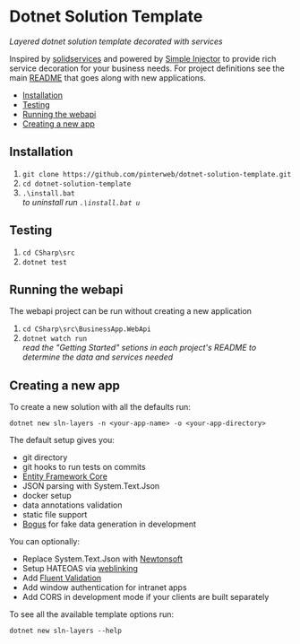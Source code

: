 # Dotnet Solution Template
_Layered dotnet solution template decorated with services_

Inspired by [solidservices](https://github.com/dotnetjunkie/solidservices) and
powered by [Simple Injector](https://github.com/simpleinjector/SimpleInjector) to provide rich
service decoration for your business needs. For project definitions see the main
[README](/CSharp) that goes along with new applications.

- [Installation](#installation)
- [Testing](#testing)
- [Running the webapi](#running-the-webapi)
- [Creating a new app](#creating-a-new-app)

## Installation

1. `git clone https://github.com/pinterweb/dotnet-solution-template.git`
2. `cd dotnet-solution-template`
3. `.\install.bat`\
   _to uninstall run `.\install.bat u`_

## Testing

1. `cd CSharp\src`
2. `dotnet test`

## Running the webapi

The webapi project can be run without creating a new application

1. `cd CSharp\src\BusinessApp.WebApi`
2. `dotnet watch run`\
   _read the "Getting Started" setions in each project's README to determine the data_
   _and services needed_

## Creating a new app

To create a new solution with all the defaults run:

```
dotnet new sln-layers -n <your-app-name> -o <your-app-directory>
```

The default setup gives you:
- git directory
- git hooks to run tests on commits
- [Entity Framework Core](https://github.com/dotnet/efcore)
- JSON parsing with System.Text.Json
- docker setup
- data annotations validation
- static file support
- [Bogus](https://github.com/bchavez/Bogus) for fake data generation in development

You can optionally:
- Replace System.Text.Json with [Newtonsoft](https://github.com/JamesNK/Newtonsoft.Json)
- Setup HATEOAS via [weblinking](https://tools.ietf.org/html/rfc8288)
- Add [Fluent Validation](https://github.com/FluentValidation/FluentValidation)
- Add window authentication for intranet apps
- Add CORS in development mode if your clients are built separately

To see all the available template options run:

```
dotnet new sln-layers --help
```
